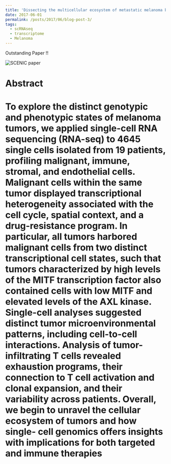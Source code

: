 ```yaml
---
title: 'Dissecting the multicellular ecosystem of metastatic melanoma by single-cell RNA-seq.'
date: 2017-06-01
permalink: /posts/2017/06/blog-post-3/
tags:
  - scRNAseq
  - transcriptome
  - Melanoma
---
```


Outstanding Paper !!

![SCENIC paper](https://fred3ric.github.io/images/Tirosh_Melanoma_2016.png)

Abstract
======
To explore the distinct genotypic and phenotypic states of melanoma tumors, we applied single-cell RNA sequencing (RNA-seq) to 4645 single cells isolated from 19 patients, profiling malignant, immune, stromal, and endothelial cells. Malignant cells within the same tumor displayed transcriptional heterogeneity associated with the cell cycle, spatial context, and a drug-resistance program. In particular, all tumors harbored malignant cells from two distinct transcriptional cell states, such that tumors characterized by high levels of the MITF transcription factor also contained cells with low MITF and elevated levels of the AXL kinase. Single-cell analyses suggested distinct tumor microenvironmental patterns, including cell-to-cell interactions. Analysis of tumor-infiltrating T cells revealed exhaustion programs, their connection to T cell activation and clonal expansion, and their variability across patients. Overall, we begin to unravel the cellular ecosystem of tumors and how single- cell genomics offers insights with implications for both targeted and immune therapies
======
